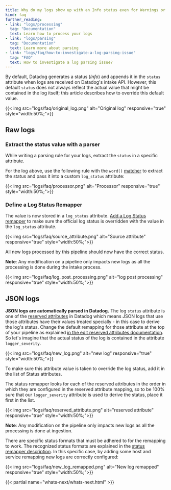 ```yaml
---
title: Why do my logs show up with an Info status even for Warnings or Errors?
kind: faq
further_reading:
- link: "logs/processing"
  tag: "Documentation"
  text: Learn how to process your logs
- link: "logs/parsing"
  tag: "Documentation"
  text: Learn more about parsing
- link: "logs/faq/how-to-investigate-a-log-parsing-issue"
  tag: "FAQ"
  text: How to investigate a log parsing issue?
---
```


By default, Datadog generates a status (*Info*) and appends it in the `status` attribute when logs are received on Datadog's intake API.
However, this default `status` does not always reflect the actual value that might be contained in the log itself; this article describes how to override this default value.

{{< img src="logs/faq/original_log.png" alt="Original log" responsive="true" style="width:50%;">}}

## Raw logs
### Extract the status value with a parser

While writing a parsing rule for your logs, extract the `status` in a specific attribute.

For the log above, use the following rule with the `word()` [matcher][1] to extract the status and pass it into a custom `log_status` attribute:

{{< img src="logs/faq/processor.png" alt="Processor" responsive="true" style="width:50%;">}}

### Define a Log Status Remapper

The value is now stored in a `log_status` attribute. [Add a Log Status remapper][2] to make sure the official log status is overridden with the value in the `log_status` attribute.

{{< img src="logs/faq/source_attribute.png" alt="Source attribute" responsive="true" style="width:50%;">}}

All new logs processed by this pipeline should now have the correct status.

**Note**: Any modification on a pipeline only impacts new logs as all the processing is done during the intake process.

{{< img src="logs/faq/log_post_processing.png" alt="log post processing" responsive="true" style="width:50%;">}}

## JSON logs

**JSON logs are automatically parsed in Datadog.**
The log `status` attribute is one of the [reserved attributes][3] in Datadog which means JSON logs that use those attributes have their values treated specially - in this case to derive the log's status. Change the default remapping for those attribute at the top of your pipeline as explained [in the edit reserved attributes documentation][4].
So let's imagine that the actual status of the log is contained in the attribute `logger_severity`.

{{< img src="logs/faq/new_log.png" alt="new log" responsive="true" style="width:50%;">}}

To make sure this attribute value is taken to override the log status, add it in the list of Status attributes.

The status remapper looks for each of the reserved attributes in the order in which they are configured in the reserved attribute mapping, so to be 100% sure that our `logger_severity` attribute is used to derive the status, place it first in the list.

{{< img src="logs/faq/reserved_attribute.png" alt="reserved attribute" responsive="true" style="width:50%;">}}


**Note**: Any modification on the pipeline only impacts new logs as all the processing is done at ingestion.

There are specific status formats that must be adhered to for the remapping to work. The recognized status formats are explained in the [status remapper description][2]. In this specific case, by adding some host and service remapping new logs are correctly configured:

{{< img src="logs/faq/new_log_remapped.png" alt="New log remapped" responsive="true" style="width:50%;">}}

{{< partial name="whats-next/whats-next.html" >}}

[1]: /logs/parsing/#matcher
[2]: /logs/processing/#log-status-remapper
[3]: /logs/#reserved-attributes
[4]: /logs/#edit-reserved-attributes
[5]: /logs/processing
